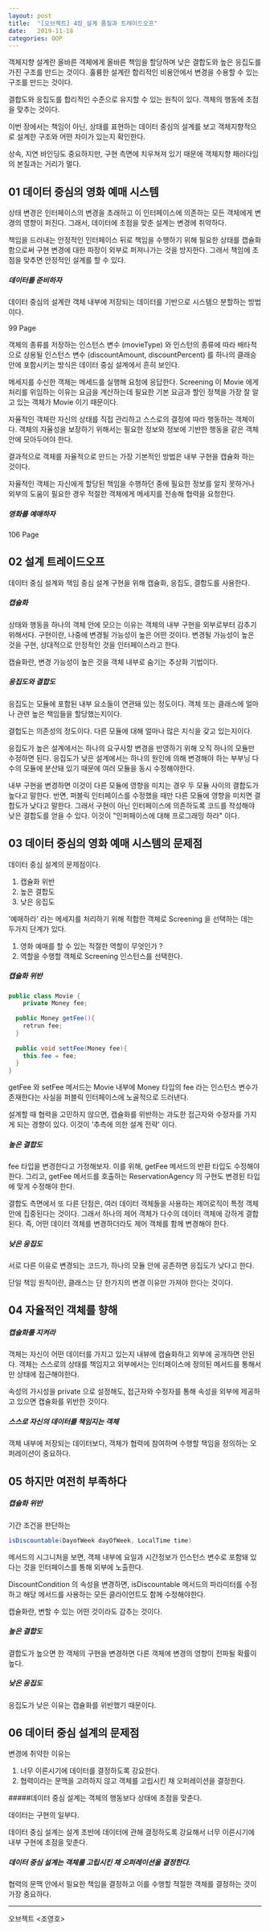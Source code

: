 ```yaml
---
layout: post
title:  "[오브젝트] 4장_설계 품질과 트레이드오프"
date:   2019-11-18
categories: OOP
---
```


객체지향 설계란 올바른 객체에게 올바른 책임을 할당하며 낮은 결합도와 높은 응집도를 가진 구조를 만드는 것이다. 훌륭한 설계란 합리적인 비용안에서 변경을 수용할 수 있는 구조를 만드는 것이다.

결합도와 응집도를 합리적인 수준으로 유지할 수 있는 원칙이 있다. 객체의 행동에 초점을 맞추는 것이다. 

이번 장에서는 책임이 아닌, 상태를 표현하는 데이터 중심의 설계를 보고 객체지향적으로 설계한 구조와 어떤 차이가 있는지 확인한다.

상속, 지연 바인딩도 중요하지만, 구현 측면에 치우쳐져 있기 때문에 객체지향 패러다임의 본질과는 거리가 멀다. 

## 01 데이터 중심의 영화 예매 시스템

상태 변경은 인터페이스의 변경을 초래하고 이 인터페이스에 의존하는 모든 객체에게 변경의 영향이 퍼진다. 그래서, 데이터에 초점을 맞춘 설계는 변경에 취약하다.

책임을 드러내는 안정적인 인터페이스 뒤로 책임을 수행하기 위해 필요한 상태를 캡슐화함으로써 구현 변경에 대한 파장이 외부로 퍼져나가는 것을 방지한다. 그래서 책임에 초점을 맞추면 안정적인 설계를 할 수 있다.

##### 데이터를 준비하자

데이터 중심의 설계란 객체 내부에 저장되는 데이터를 기반으로 시스템으 분할하는 방법이다.

99 Page

객체의 종류를 저장하는 인스턴스 변수 (movieType) 와 인스턴의 종류에 따라 배타적으로 상용될 인스턴스 변수 (discountAmount, discountPercent) 를 하나의 클래승 안에 포함시키는 방식은 데이터 중심 설계에서 흔히 보인다.

메세지를 수신한 객체는 메세드를 실행해 요청에 응답한다. Screening 이 Movie 에게 처리를 위임하는 이유는 요금을 계산하는데 필요한 기본 요금과 할인 정책을 가장 잘 알고 있는 객체가 Movie 이기 때문이다. 

자율적인 객체란 자신의 상태를 직접 관리하고 스스로의 결정에 따라 행동하는 객체이다. 객체의 자율성을 보장하기 위해서는 필요한 정보와 정보에 기반한 행동을 같은 객체 안에 모아두어야 한다.

결과적으로 객체를 자율적으로 만드는 가장 기본적인 방법은 내부 구현을 캡슐화 하는 것이다. 

자율적인 객체는 자신에게 할당된 책임을 수행하던 중에 필요한 정보를 알지 못하거나 외부의 도움이 필요한 경우 적절한 객체에게 메세지를 전송해 협력을 요청한다.

##### 영화를 예매하자

106 Page

## 02 설계 트레이드오프

데이터 중심 설계와 책임 중심 설계 구현을 위해 캡슐화, 응집도, 결합도를 사용한다.

##### 캡슐화

상태와 행동을 하나의 객체 안에 모으는 이유는 객체의 내부 구현을 외부로부터 감추기위해서다. 구현이란, 나중에 변경될 가능성이 높은 어떤 것이다. 변경될 가능성이 높은 것을 구현, 상대적으로 안정적인 것을 인터페이스라고 한다.

캡슐화란, 변경 가능성이 높은 것을 객체 내부로 숨기는 추상화 기법이다.

##### 응집도와 결합도

응집도는 모듈에 포함된 내부 요소들이 연관돼 있는 정도이다. 객체 또는 클래스에 얼마나 관련 높은 책임들을 할당했는지이다.

결헙도는 의존성의 정도이다. 다른 모듈에 대해 얼마나 많은 지식을 갖고 있는지이다.

응집도가 높은 설계에서는 하나의 요구사항 변경을 반영하기 위해 오직 하나의 모듈만 수정하면 된다. 응집도가 낮은 설계에서는 하나의 원인에 의해 변경해야 하는 부부닝 다수의 모듈에 분산돼 있기 때문에 여러 모듈을 동시 수정해야한다.

내부 구현을 변경하면 이것이 다른 모듈에 영향을 미치는 경우 두 모듈 사이의 결합도가 높다고 말한다. 반면, 퍼블릭 인터페이스를 수정했을 때만 다른 모듈에 영향을 미치면 결합도가 낮다고 말한다. 그래서 구현이 아닌 인터페이스에 의존하도록 코드를 작성해야 낮은 결합도를 얻을 수 있다. 이것이 "인퍼페이스에 대해 프로그래밍 하라" 이다.

## 03 데이터 중심의 영화 예매 시스템의 문제점

데이터 중심 설계의 문제점이다.

1. 캡슐화 위반
2. 높은 결합도
3. 낮은 응집도

'예매하라' 라는 메세지를 처리하기 위해 적합한 객체로 Screening 을 선택하는 데는 두가지 단계가 있다.

1. 영화 예매를 할 수 있는 적절한 역할이 무엇인가 ?
2. 역할을 수행할 객체로 Screening 인스턴스를 선택한다.

##### 캡슐화 위반

```java
public class Movie {
	private Money fee;
  
  public Money getFee(){
    retrun fee;
  }
  
  public void settFee(Money fee){
    this.fee = fee;
  }
}
```

getFee 와 setFee 메서드는 Movie 내부에 Money 타입의 fee 라는 인스턴스 변수가 존재한다는 사실을 퍼블릭 인터페이스에 노골적으로 드러낸다.

설계할 때 협력을 고민하지 않으면, 캡슐화를 위반하는 과도한 접근자와 수정자를 가지게 되는 경향이 있다. 이것이 '추측에 의한 설계 전략' 이다.

##### 높은 결합도

fee 타입을 변경한다고 가정해보자. 이를 위해, getFee 메서드의 반환 타입도 수정해야한다. 그리고, getFee 메서드를 호출하는 ReservationAgency 의 구현도 변경된 타입에 맞게 수정해야 한다.

결합도 측면에서 또 다른 단점은, 여러 데이터 객체들을 사용하는 제어로직이 특정 객체 안에 집중된다는 것이다. 그래서 하나의 제어 객체가 다수의 데이터 객체에 강하게 결합된다. 즉, 어떤 데이터 객체를 변경하더라도 제어 객체를 함께 변경해야 한다.

##### 낮은 응집도

서로 다른 이유로 변경되는 코드가, 하나의 모듈 안에 공존하면 응집도가 낮다고 한다.

단일 책임 원칙이란, 클래스는 단 한가지의 변경 이유만 가져야 한다는 것이다.

## 04 자율적인 객체를 향해

##### 캡슐화를 지켜라

객체는 자신이 어떤 데이터를 가지고 있는지 내뷰에 캡슐화하고 외부에 공개하면 안된다. 객체는 스스로의 상태를 책임지고 외부에서는 인터페이스에 정의된 메서드를 통해서만 상태에 접근해야한다.

속성의 가시성을 private 으로 설정해도, 접근자와 수정자를 통해 속성을 외부에 제공하고 있으면 캡슐화를 위반한 것이다.

##### 스스로 자신의 데이터를 책임지는 객체

객체 내부에 저장되는 데이터보다, 객체가 협력에 참여하며 수행할 책임을 정의하는 오퍼레이션이 중요하다.

## 05 하지만 여전히 부족하다

##### 캡슐화 위반

기간 조건을 판단하는

```java
isDiscountable(DayofWeek dayOfWeek, LocalTime time)
```

메서드의 시그니처을 보면, 객체 내부에 요일과 시간정보가 인스턴스 변수로 포함돼 있다는 것을 인터페이스를 통해 외부에 노출한다.

DiscountCondition 의 속성을 변경하면, isDiscountable 메서드의 파라미터를 수정하고 해당 메서드를 사용하는 모든 클라이언트도 함께 수정해야한다.

캡슐화란, 변할 수 있는 어떤 것이라도 감추는 것이다.

##### 높은 결합도

결합도가 높으면 한 객체의 구현을 변경하면 다른 객체에 변경의 영향이 전파될 확률이 높다. 

##### 낮은 응집도

응집도가 낮은 이유는 캡슐화를 위반했기 때문이다.

## 06 데이터 중심 설계의 문제점

변경에 취약한 이유는

1. 너무 이른시기에 데이터를 결정하도록 강요한다.
2. 협력이라는 문맥을 고려하지 않고 객체를 고립시킨 채 오퍼레이션을 결정한다.

#####데이터 중심 설계는 객체의 행동보다 상태에 초점을 맞춘다.

데이터는 구현의 일부다. 

데이터 중심 설계는 설계 초반에 데이터에 관해 결정하도록 강요해서 너무 이른시기에 내부 구현에 초점을 맞춘다. 

##### 데이터 중심 설계는 객체를 고립시킨 채 오퍼레이션을 결정한다.

협력의 문맥 안에서 필요한 책임을 결정하고 이를 수행할 적절한 객체를 결정하는 것이 가장 중요하다.

---

오브젝트 <조영호>
